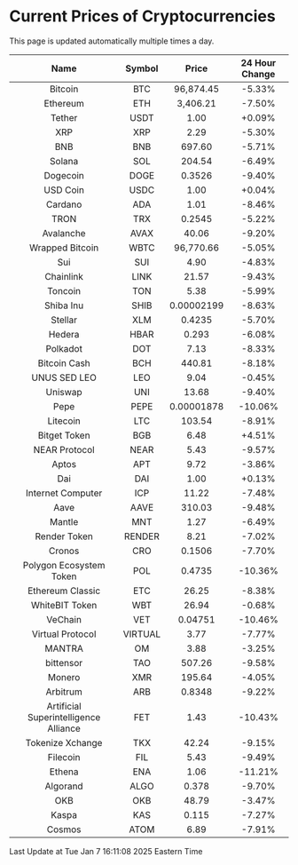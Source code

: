 # Current Prices of Cryptocurrencies
This page is updated automatically multiple times a day.

| Name | Symbol | Price | 24 Hour Change |
| :---: |:---:| :---: | :---: |
| Bitcoin | BTC | 96,874.45 | -5.33% |
| Ethereum | ETH | 3,406.21 | -7.50% |
| Tether | USDT | 1.00 | +0.09% |
| XRP | XRP | 2.29 | -5.30% |
| BNB | BNB | 697.60 | -5.71% |
| Solana | SOL | 204.54 | -6.49% |
| Dogecoin | DOGE | 0.3526 | -9.40% |
| USD Coin | USDC | 1.00 | +0.04% |
| Cardano | ADA | 1.01 | -8.46% |
| TRON | TRX | 0.2545 | -5.22% |
| Avalanche | AVAX | 40.06 | -9.20% |
| Wrapped Bitcoin | WBTC | 96,770.66 | -5.05% |
| Sui | SUI | 4.90 | -4.83% |
| Chainlink | LINK | 21.57 | -9.43% |
| Toncoin | TON | 5.38 | -5.99% |
| Shiba Inu | SHIB | 0.00002199 | -8.63% |
| Stellar | XLM | 0.4235 | -5.70% |
| Hedera | HBAR | 0.293 | -6.08% |
| Polkadot | DOT | 7.13 | -8.33% |
| Bitcoin Cash | BCH | 440.81 | -8.18% |
| UNUS SED LEO | LEO | 9.04 | -0.45% |
| Uniswap | UNI | 13.68 | -9.40% |
| Pepe | PEPE | 0.00001878 | -10.06% |
| Litecoin | LTC | 103.54 | -8.91% |
| Bitget Token | BGB | 6.48 | +4.51% |
| NEAR Protocol | NEAR | 5.43 | -9.57% |
| Aptos | APT | 9.72 | -3.86% |
| Dai | DAI | 1.00 | +0.13% |
| Internet Computer | ICP | 11.22 | -7.48% |
| Aave | AAVE | 310.03 | -9.48% |
| Mantle | MNT | 1.27 | -6.49% |
| Render Token | RENDER | 8.21 | -7.02% |
| Cronos | CRO | 0.1506 | -7.70% |
| Polygon Ecosystem Token | POL | 0.4735 | -10.36% |
| Ethereum Classic | ETC | 26.25 | -8.38% |
| WhiteBIT Token | WBT | 26.94 | -0.68% |
| VeChain | VET | 0.04751 | -10.46% |
| Virtual Protocol | VIRTUAL | 3.77 | -7.77% |
| MANTRA | OM | 3.88 | -3.25% |
| bittensor | TAO | 507.26 | -9.58% |
| Monero | XMR | 195.64 | -4.05% |
| Arbitrum | ARB | 0.8348 | -9.22% |
| Artificial Superintelligence Alliance | FET | 1.43 | -10.43% |
| Tokenize Xchange | TKX | 42.24 | -9.15% |
| Filecoin | FIL | 5.43 | -9.49% |
| Ethena | ENA | 1.06 | -11.21% |
| Algorand | ALGO | 0.378 | -9.70% |
| OKB | OKB | 48.79 | -3.47% |
| Kaspa | KAS | 0.115 | -7.27% |
| Cosmos | ATOM | 6.89 | -7.91% |

Last Update at Tue Jan  7 16:11:08 2025 Eastern Time